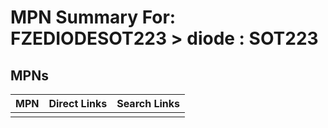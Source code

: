 



# MPN Summary For: FZEDIODESOT223 > diode : SOT223

## MPNs
  

|MPN|Direct Links|Search Links|
| :--- | :--- | :--- |
||||
